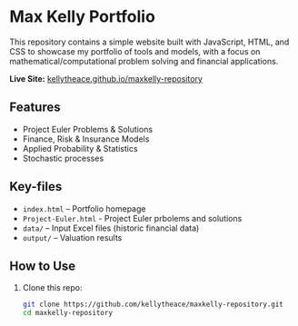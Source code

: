 # Max Kelly Portfolio

This repository contains a simple website built with JavaScript, HTML, and CSS to showcase my portfolio of tools and models, with a focus on mathematical/computational problem solving and financial applications.

**Live Site:** [kellytheace.github.io/maxkelly-repository](https://kellytheace.github.io/maxkelly-repository/)

## Features

- Project Euler Problems & Solutions
- Finance, Risk & Insurance Models
- Applied Probability & Statistics
- Stochastic processes

## Key-files

- `index.html` – Portfolio homepage
- `Project-Euler.html` - Project Euler prbolems and solutions
- `data/` – Input Excel files (historic financial data)
- `output/` – Valuation results

## How to Use

1. Clone this repo:
   ```bash
   git clone https://github.com/kellytheace/maxkelly-repository.git
   cd maxkelly-repository
